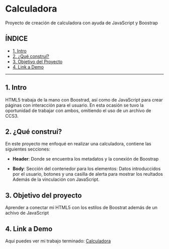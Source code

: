 # Calculadora


Proyecto de creación de calculadora con ayuda de JavaScript y Boostrap

## **ÍNDICE**

* [1. Intro](#)
* [2. ¿Qué construí?](#)
* [3. Objetivo del Proyecto](#)
* [4. Link a Demo](#)


****
## 1. Intro

HTML5 trabaja de la mano con Boostrad, así como de JavaScript para crear páginas con interacción para el usuario. En esta ocasión se tuvo la oportunidad de trabajar con ambos, omitiendo el uso de un archivo de CCS3.



## 2. ¿Qué construí?

En este proyecto me enfoqué en realizar una calculadora, contiene las siguientes secciones:

* **Header**: Donde se encuentra los metadatos y la conexión de Boostrap

* **Body**: Sección del contenedor para los elementos: Datos introduccidos por el usuario, botones y una casilla de alerta para mostrar los reultados Además de la vinculación con JavaScript.



## 3. Objetivo del proyecto


Aprender a conectar mi HTML5 con los estilos de Boostrat además de un achivo de JavaScript


## 4. Link a Demo

Aquí puedes ver mi trabajo terminado: [Calculadora](https://calculadora-dhayanreyes.netlify.app)

